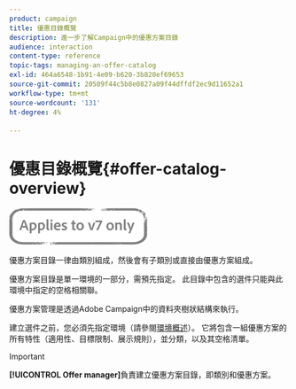 ```yaml
---
product: campaign
title: 優惠目錄概覽
description: 進一步了解Campaign中的優惠方案目錄
audience: interaction
content-type: reference
topic-tags: managing-an-offer-catalog
exl-id: 464a6548-1b91-4e09-b620-3b820ef69653
source-git-commit: 20509f44c5b8e0827a09f44dffdf2ec9d11652a1
workflow-type: tm+mt
source-wordcount: '131'
ht-degree: 4%

---
```


# 優惠目錄概覽{#offer-catalog-overview}

![](../../assets/v7-only.svg)

優惠方案目錄一律由類別組成，然後會有子類別或直接由優惠方案組成。

優惠方案目錄是單一環境的一部分，需預先指定。 此目錄中包含的選件只能與此環境中指定的空格相關聯。

優惠方案管理是透過Adobe Campaign中的資料夾樹狀結構來執行。

建立選件之前，您必須先指定環境（請參閱[環境概述](../../interaction/using/environments-overview.md)）。 它將包含一組優惠方案的所有特性（適用性、目標限制、展示規則），並分類，以及其空格清單。

>[!IMPORTANT]
>
>**[!UICONTROL Offer manager]**&#x200B;負責建立優惠方案目錄，即類別和優惠方案。
